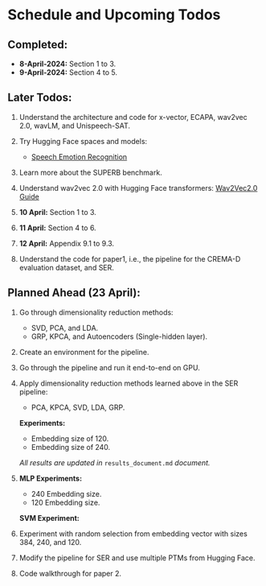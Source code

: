 # Schedule and Upcoming Todos

## Completed:

- **8-April-2024:** Section 1 to 3.
- **9-April-2024:** Section 4 to 5.

## Later Todos:

1. Understand the architecture and code for x-vector, ECAPA, wav2vec 2.0, wavLM, and Unispeech-SAT.

2. Try Hugging Face spaces and models:
   - [Speech Emotion Recognition](https://huggingface.co/spaces/ZionC27/Speech-Emotion-Recognition)

3. Learn more about the SUPERB benchmark.

4. Understand wav2vec 2.0 with Hugging Face transformers:
   [Wav2Vec2.0 Guide](https://mohitmayank.com/a_lazy_data_science_guide/audio_intelligence/wav2vec2/)

5. **10 April:** Section 1 to 3.
6. **11 April:** Section 4 to 6.
7. **12 April:** Appendix 9.1 to 9.3.

8. Understand the code for paper1, i.e., the pipeline for the CREMA-D evaluation dataset, and SER.

## Planned Ahead (23 April):

1. Go through dimensionality reduction methods:
   - SVD, PCA, and LDA.
   - GRP, KPCA, and Autoencoders (Single-hidden layer).

2. Create an environment for the pipeline.

3. Go through the pipeline and run it end-to-end on GPU.

4. Apply dimensionality reduction methods learned above in the SER pipeline:
   - PCA, KPCA, SVD, LDA, GRP.

   **Experiments:**
   - Embedding size of 120.
   - Embedding size of 240.

   *All results are updated in* `results_document.md` *document.*

5. **MLP Experiments:**
   - 240 Embedding size.
   - 120 Embedding size.

   **SVM Experiment:**

6. Experiment with random selection from embedding vector with sizes 384, 240, and 120.

7. Modify the pipeline for SER and use multiple PTMs from Hugging Face.

8. Code walkthrough for paper 2.
